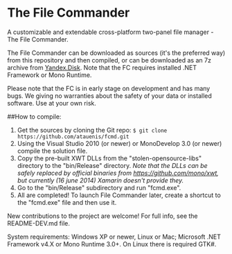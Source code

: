 The File Commander
====

A customizable and extendable cross-platform two-panel file manager - The File Commander.

The File Commander can be downloaded as sources (it's the preferred way) from this repository and then compiled, or can be downloaded as an 7z archive from [Yandex.Disk](https://yadi.sk/d/XNZXI4MkTucdB). Note that the FC requires installed .NET Framework or Mono Runtime.

Please note that the FC is in early stage on development and has many bugs. We giving no warranties about the safety of your data or installed software. Use at your own risk.

##How to compile:

1. Get the sources by cloning the Git repo: `$ git clone https://github.com/atauenis/fcmd.git`
2. Using the Visual Studio 2010 (or newer) or MonoDevelop 3.0 (or newer) compile the solution file.
3. Copy the pre-built XWT DLLs from the "stolen-opensource-libs" directory to the "bin/Release" directory.
   *Note that the DLLs can be safely replaced by official binaries from https://github.com/mono/xwt, but currently (16 june 2014) Xamarin doesn't provide they.*
4. Go to the "bin/Release" subdirectory and run "fcmd.exe".
5. All are completed! To launch File Commander later, create a shortcut to the "fcmd.exe" file and then use it.

New contributions to the project are welcome! For full info, see the README-DEV.md file.

System requirements: Windows XP or newer, Linux or Mac; Microsoft .NET Framework v4.X or Mono Runtime 3.0+. On Linux there is required GTK#.
